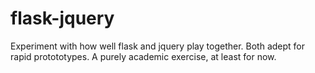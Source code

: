 flask-jquery
============

Experiment with how well flask and jquery play together. Both adept for rapid protototypes. A purely academic exercise, at least for now.
